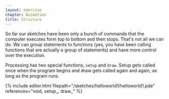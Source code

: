 ```yaml
---
layout: exercise
chapter: Animation
title: Structure
---
```


So far our sketches have been only a bunch of commands that the computer executes form top to bottom and then stops. That's not all we can do. We can group statements to functions (yes, you have been calling functions that are actually a group of statements) and have more control over the execution.

Processing has two special functions, <code>setup</code> and <code>draw</code>. Setup gets called once when the program begins and draw gets called again and again, as long as the program runs.

{% include editor.html filepath="/sketches/helloworld1/helloworld1.pde" references="void, setup_, draw_" %}
